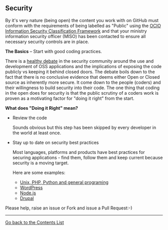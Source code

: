 
## Security

By it's very nature (being open) the content you work with on GitHub must conform with the requirements of being labelled as "Public" using the [OCIO Information Security Classification Framework](http://www.cio.gov.bc.ca/cio/informationsecurity/classification/information_security_classification_framework.page) and that your ministry information security officer (MISO) has been contacted to ensure all necessary security controls are in place.

**The Basics** – Start with good coding practices.

There is a [healthy debate](http://www.dwheeler.com/secure-programs/Secure-Programs-HOWTO/open-source-security.html) in the security community around the use and development of OSS applications and the implications of exposing the code publicly vs keeping it behind closed doors. The debate boils down to the fact that there is no conclusive evidence that deems either Open or Closed source as inherently more secure. It come down to the people (coders) and their willingness to build security into their code. The one thing that coding in the open does for security is that the public scrutiny of a coders work is proven as a motivating factor for "doing it right" from the start.

**What does "Doing it Right" mean?**

- Review the code
	
	Sounds obvious but this step has been skipped by every developer in the world at least once.
- Stay up to date on security best practices

	Most languages, platforms and products have best practices for securing applications - find them, follow them and keep current because security is a moving target.
	
	Here are some examples:
	- [Unix, PHP, Python and general programing](http://www.dwheeler.com/secure-programs/Secure-Programs-HOWTO/index.html)
	- [WordPress](http://stevegrunwell.github.io/wordpress-security-basics/#/)
	- [Node.js](http://blog.risingstack.com/node-js-security-tips/)
	- [Drupal](https://www.drupal.org/writing-secure-code)


Please help, raise an issue or Fork and issue a Pull Request:-)



----------

[Go back to the Contents List](README.md)



